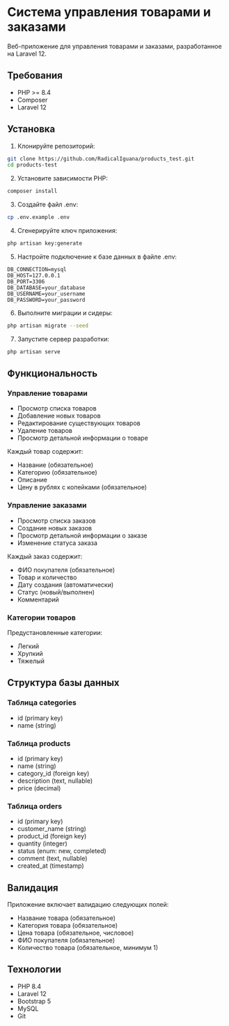 # Система управления товарами и заказами

Веб-приложение для управления товарами и заказами, разработанное на Laravel 12.

## Требования

- PHP >= 8.4
- Composer
- Laravel 12

## Установка

1. Клонируйте репозиторий:
```bash
git clone https://github.com/RadicalIguana/products_test.git
cd products-test
```

2. Установите зависимости PHP:
```bash
composer install
```

3. Создайте файл .env:
```bash
cp .env.example .env
```

4. Сгенерируйте ключ приложения:
```bash
php artisan key:generate
```

5. Настройте подключение к базе данных в файле .env:
```
DB_CONNECTION=mysql
DB_HOST=127.0.0.1
DB_PORT=3306
DB_DATABASE=your_database
DB_USERNAME=your_username
DB_PASSWORD=your_password
```

6. Выполните миграции и сидеры:
```bash
php artisan migrate --seed
```

7. Запустите сервер разработки:
```bash
php artisan serve
```

## Функциональность

### Управление товарами

- Просмотр списка товаров
- Добавление новых товаров
- Редактирование существующих товаров
- Удаление товаров
- Просмотр детальной информации о товаре

Каждый товар содержит:
- Название (обязательное)
- Категорию (обязательное)
- Описание
- Цену в рублях с копейками (обязательное)

### Управление заказами

- Просмотр списка заказов
- Создание новых заказов
- Просмотр детальной информации о заказе
- Изменение статуса заказа

Каждый заказ содержит:
- ФИО покупателя (обязательное)
- Товар и количество
- Дату создания (автоматически)
- Статус (новый/выполнен)
- Комментарий

### Категории товаров

Предустановленные категории:
- Легкий
- Хрупкий
- Тяжелый

## Структура базы данных

### Таблица categories
- id (primary key)
- name (string)

### Таблица products
- id (primary key)
- name (string)
- category_id (foreign key)
- description (text, nullable)
- price (decimal)

### Таблица orders
- id (primary key)
- customer_name (string)
- product_id (foreign key)
- quantity (integer)
- status (enum: new, completed)
- comment (text, nullable)
- created_at (timestamp)

## Валидация

Приложение включает валидацию следующих полей:
- Название товара (обязательное)
- Категория товара (обязательное)
- Цена товара (обязательное, числовое)
- ФИО покупателя (обязательное)
- Количество товара (обязательное, минимум 1)

## Технологии

- PHP 8.4
- Laravel 12
- Bootstrap 5
- MySQL
- Git
